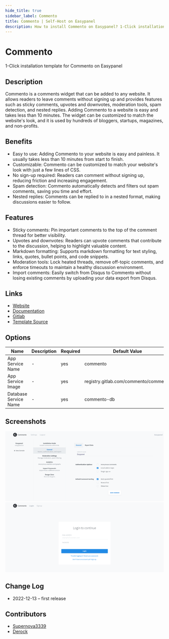 ```yaml
---
hide_title: true
sidebar_label: Commento
title: Commento | Self-Host on Easypanel
description: How to install Commento on Easypanel? 1-Click installation template for Commento on Easypanel
---
```


<!-- generated -->

# Commento

1-Click installation template for Commento on Easypanel

## Description

Commento is a comments widget that can be added to any website. It allows readers to leave comments without signing up and provides features such as sticky comments, upvotes and downvotes, moderation tools, spam detection, and nested replies. Adding Commento to a website is easy and takes less than 10 minutes. The widget can be customized to match the website&#39;s look, and it is used by hundreds of bloggers, startups, magazines, and non-profits.

## Benefits

- Easy to use: Adding Commento to your website is easy and painless. It usually takes less than 10 minutes from start to finish.
- Customizable: Commento can be customized to match your website's look with just a few lines of CSS.
- No sign-up required: Readers can comment without signing up, reducing friction and increasing engagement.
- Spam detection: Commento automatically detects and filters out spam comments, saving you time and effort.
- Nested replies: Comments can be replied to in a nested format, making discussions easier to follow.

## Features

- Sticky comments: Pin important comments to the top of the comment thread for better visibility.
- Upvotes and downvotes: Readers can upvote comments that contribute to the discussion, helping to highlight valuable content.
- Markdown formatting: Supports markdown formatting for text styling, links, quotes, bullet points, and code snippets.
- Moderation tools: Lock heated threads, remove off-topic comments, and enforce timeouts to maintain a healthy discussion environment.
- Import comments: Easily switch from Disqus to Commento without losing existing comments by uploading your data export from Disqus.

## Links

- [Website](https://commento.io/)
- [Documentation](https://commento.io/)
- [Gitlab](https://gitlab.com/commento/commento)
- [Template Source](https://github.com/easypanel-io/templates/tree/main/templates/commento)

## Options

Name | Description | Required | Default Value
-|-|-|-
App Service Name | - | yes | commento
App Service Image | - | yes | registry.gitlab.com/commento/commento
Database Service Name | - | yes | commento-db

## Screenshots

![Commento Screenshot](./assets/screenshot1.png)
![Commento Screenshot](./assets/screenshot2.png)

## Change Log

- 2022-12-13 – first release

## Contributors

- [Supernova3339](https://github.com/Supernova3339)
- [Derock](https://github.com/ItzDerock)
